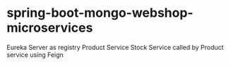 # spring-boot-mongo-webshop-microservices
Eureka Server as registry
Product Service
Stock Service called by Product service using Feign

